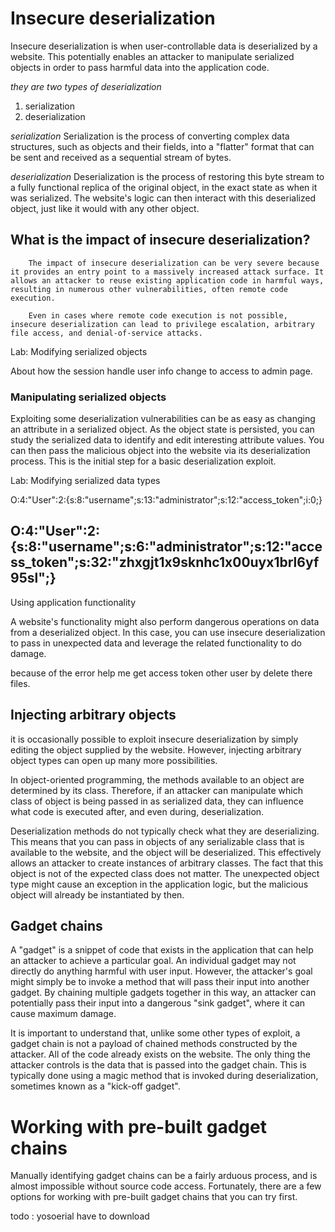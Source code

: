 # Insecure deserialization
Insecure deserialization is when user-controllable data is deserialized by a website. This potentially enables an attacker to manipulate serialized objects in order to pass harmful data into the application code. 

*they are two types of deserialization*
1. serialization
2. deserialization

*serialization*
Serialization is the process of converting complex data structures, such as objects and their fields, into a "flatter" format that can be sent and received as a sequential stream of bytes. 

*deserialization*
Deserialization is the process of restoring this byte stream to a fully functional replica of the original object, in the exact state as when it was serialized. The website's logic can then interact with this deserialized object, just like it would with any other object.

## What is the impact of insecure deserialization?

        The impact of insecure deserialization can be very severe because it provides an entry point to a massively increased attack surface. It allows an attacker to reuse existing application code in harmful ways, resulting in numerous other vulnerabilities, often remote code execution.

        Even in cases where remote code execution is not possible, insecure deserialization can lead to privilege escalation, arbitrary file access, and denial-of-service attacks. 


Lab: Modifying serialized objects  

About how the session handle user info change to access to admin page.

### Manipulating serialized objects
Exploiting some deserialization vulnerabilities can be as easy as changing an attribute in a serialized object. As the object state is persisted, you can study the serialized data to identify and edit interesting attribute values. You can then pass the malicious object into the website via its deserialization process. This is the initial step for a basic deserialization exploit. 

Lab: Modifying serialized data types

O:4:"User":2:{s:8:"username";s:13:"administrator";s:12:"access_token";i:0;}

O:4:"User":2:{s:8:"username";s:6:"administrator";s:12:"access_token";s:32:"zhxgjt1x9sknhc1x00uyx1brl6yf95sl";}  
--------------------------------------------------------------

Using application functionality

A website's functionality might also perform dangerous operations on data from a deserialized object. In this case, you can use insecure deserialization to pass in unexpected data and leverage the related functionality to do damage. 

because of the error help me get access token other user 
by delete there files.

## Injecting arbitrary objects

it is occasionally possible to exploit insecure deserialization by simply editing the object supplied by the website. However, injecting arbitrary object types can open up many more possibilities.

In object-oriented programming, the methods available to an object are determined by its class. Therefore, if an attacker can manipulate which class of object is being passed in as serialized data, they can influence what code is executed after, and even during, deserialization.

Deserialization methods do not typically check what they are deserializing. This means that you can pass in objects of any serializable class that is available to the website, and the object will be deserialized. This effectively allows an attacker to create instances of arbitrary classes. The fact that this object is not of the expected class does not matter. The unexpected object type might cause an exception in the application logic, but the malicious object will already be instantiated by then. 

## Gadget chains

 A "gadget" is a snippet of code that exists in the application that can help an attacker to achieve a particular goal. An individual gadget may not directly do anything harmful with user input. However, the attacker's goal might simply be to invoke a method that will pass their input into another gadget. By chaining multiple gadgets together in this way, an attacker can potentially pass their input into a dangerous "sink gadget", where it can cause maximum damage.

It is important to understand that, unlike some other types of exploit, a gadget chain is not a payload of chained methods constructed by the attacker. All of the code already exists on the website. The only thing the attacker controls is the data that is passed into the gadget chain. This is typically done using a magic method that is invoked during deserialization, sometimes known as a "kick-off gadget". 

# Working with pre-built gadget chains

Manually identifying gadget chains can be a fairly arduous process, and is almost impossible without source code access. Fortunately, there are a few options for working with pre-built gadget chains that you can try first. 

todo : yosoerial have to download
